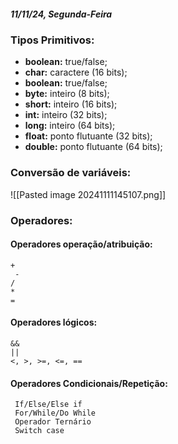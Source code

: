 
##### 11/11/24, Segunda-Feira

### Tipos Primitivos:
* **boolean:** true/false;
* **char:** caractere (16 bits);
* **boolean:** true/false;
* **byte:** inteiro (8 bits);
* **short:** inteiro (16 bits);
* **int:** inteiro (32 bits);
* **long:** inteiro (64 bits);
* **float:** ponto flutuante (32 bits);
* **double:** ponto flutuante (64 bits);

### Conversão de variáveis:

![[Pasted image 20241111145107.png]]



### Operadores:
#### Operadores operação/atribuição:
	+
	 -
	/
	*
	=

#### Operadores lógicos:
	&&
	||
	<, >, >=, <=, ==

#### Operadores Condicionais/Repetição:
	 If/Else/Else if
	 For/While/Do While
	 Operador Ternário
	 Switch case









